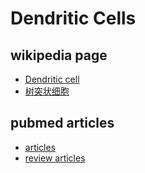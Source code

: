 Dendritic Cells
===============

wikipedia page
--------------

* [Dendritic cell](https://en.wikipedia.org/wiki/Dendritic_cell)
* [树突状细胞](https://zh.wikipedia.org/wiki/%E6%A8%B9%E7%8B%80%E7%B4%B0%E8%83%9E)

pubmed articles
---------------

* [articles](https://www.ncbi.nlm.nih.gov/pubmed/?term=%22dendritic+cells%22%5BMESH%5D)
* [review articles](https://www.ncbi.nlm.nih.gov/pubmed/?term=%22dendritic+cells%22%5BMESH%5D+AND+%22review%22%5BPT%5D)

